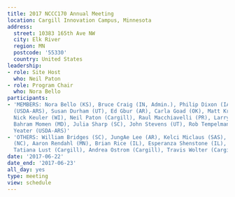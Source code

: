 ```yaml
---
title: 2017 NCCC170 Annual Meeting
location: Cargill Innovation Campus, Minnesota
address:
  street: 10383 165th Ave NW
  city: Elk River
  region: MN
  postcode: '55330'
  country: United States
leadership:
- role: Site Host
  who: Neil Paton
- role: Program Chair
  who: Nora Bello
participants:
- 'MEMBERS: Nora Bello (KS), Bruce Craig (IN, Admin.), Philip Dixon (IA), Sara Duke
  (USDA-ARS), Susan Durham (UT), Ed Gbur (AR), Carla Goad (OK), Matt Kramer (UDSA-ARS),
  Nick Keuler (WI), Neil Paton (Cargill), Raul Macchiavelli (PR), Larry Madden (OH),
  Bahram Momen (MD), Julia Sharp (SC), John Stevens (UT), Rob Tempelman (MI), Kathy
  Yeater (USDA-ARS)'
- 'OTHERS: William Bridges (SC), JungAe Lee (AR), Kelci Miclaus (SAS), Jason Osborne
  (NC), Aaron Rendahl (MN), Brian Rice (IL), Esperanza Shenstone (IL), Qiong Hu (Cargill),
  Tatiana Lust (Cargill), Andrea Ostrom (Cargill), Travis Wolter (Cargill)'
date: '2017-06-22'
date_end: '2017-06-23'
all_day: yes
type: meeting
view: schedule
---
```

